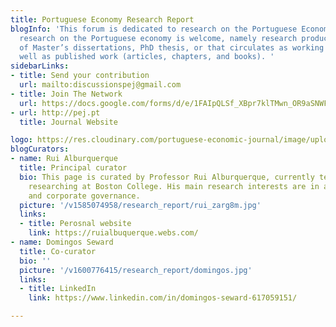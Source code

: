 ```yaml
---
title: Portuguese Economy Research Report
blogInfo: 'This forum is dedicated to research on the Portuguese Economy. All scientific
  research on the Portuguese economy is welcome, namely research produced in the context
  of Master’s dissertations, PhD thesis, or that circulates as working papers, as
  well as published work (articles, chapters, and books). '
sidebarLinks:
- title: Send your contribution
  url: mailto:discussionspej@gmail.com
- title: Join The Network
  url: https://docs.google.com/forms/d/e/1FAIpQLSf_XBpr7klTMwn_OR9aSNWFfmP9m663cqitoLqXwTidfNY9jQ/viewform
- url: http://pej.pt
  title: Journal Website

logo: https://res.cloudinary.com/portuguese-economic-journal/image/upload/v1585913410/research_report/perr_logo_j8egle.svg
blogCurators:
- name: Rui Alburquerque
  title: Principal curator
  bio: This page is curated by Professor Rui Alburquerque, currently teaching and
    researching at Boston College. His main research interests are in asset pricing
    and corporate governance.
  picture: '/v1585074958/research_report/rui_zarg8m.jpg'
  links:
  - title: Perosnal website
    link: https://ruialbuquerque.webs.com/
- name: Domingos Seward
  title: Co-curator
  bio: ''
  picture: '/v1600776415/research_report/domingos.jpg'
  links:
  - title: LinkedIn
    link: https://www.linkedin.com/in/domingos-seward-617059151/

---
```

